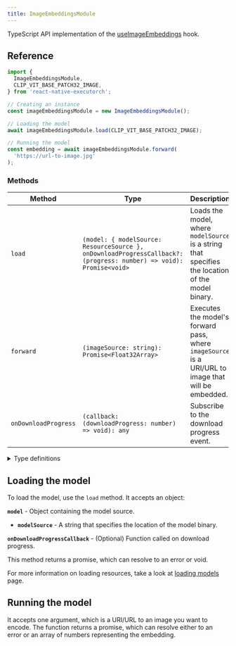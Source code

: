 ```yaml
---
title: ImageEmbeddingsModule
---
```


TypeScript API implementation of the [useImageEmbeddings](../../02-hooks/02-computer-vision/useImageEmbeddings.md) hook.

## Reference

```typescript
import {
  ImageEmbeddingsModule,
  CLIP_VIT_BASE_PATCH32_IMAGE,
} from 'react-native-executorch';

// Creating an instance
const imageEmbeddingsModule = new ImageEmbeddingsModule();

// Loading the model
await imageEmbeddingsModule.load(CLIP_VIT_BASE_PATCH32_IMAGE);

// Running the model
const embedding = await imageEmbeddingsModule.forward(
  'https://url-to-image.jpg'
);
```

### Methods

| Method               | Type                                                                                                               | Description                                                                                         |
| -------------------- | ------------------------------------------------------------------------------------------------------------------ | --------------------------------------------------------------------------------------------------- |
| `load`               | `(model: { modelSource: ResourceSource }, onDownloadProgressCallback?: (progress: number) => void): Promise<void>` | Loads the model, where `modelSource` is a string that specifies the location of the model binary.   |
| `forward`            | `(imageSource: string): Promise<Float32Array>`                                                                     | Executes the model's forward pass, where `imageSource` is a URI/URL to image that will be embedded. |
| `onDownloadProgress` | `(callback: (downloadProgress: number) => void): any`                                                              | Subscribe to the download progress event.                                                           |

<details>
<summary>Type definitions</summary>

```typescript
type ResourceSource = string | number | object;
```

</details>

## Loading the model

To load the model, use the `load` method. It accepts an object:

**`model`** - Object containing the model source.

- **`modelSource`** - A string that specifies the location of the model binary.

**`onDownloadProgressCallback`** - (Optional) Function called on download progress.

This method returns a promise, which can resolve to an error or void.

For more information on loading resources, take a look at [loading models](../../01-fundamentals/02-loading-models.md) page.

## Running the model

It accepts one argument, which is a URI/URL to an image you want to encode. The function returns a promise, which can resolve either to an error or an array of numbers representing the embedding.
